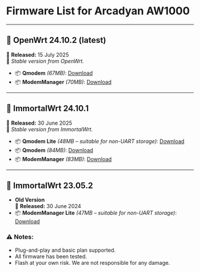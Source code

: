 # Firmware List for Arcadyan AW1000

---

## 🔷 OpenWrt 24.10.2 (latest)
📅 **Released:** 15 July 2025  
📝 *Stable version from OpenWrt.*

- 📦 **Qmodem** *(67MB)*: [Download](https://github.com/NevermoreSSH/aw1000_script_update/releases/download/aw1000_owrt24/15july25-qmodem-owrt24-arcadyan_aw1000-squashfs-sysupgrade.bin)  
- 📦 **ModemManager** *(70MB)*: [Download](https://github.com/NevermoreSSH/aw1000_script_update/releases/download/aw1000_owrt24/15july25-mm-owrt24-arcadyan_aw1000-squashfs-sysupgrade.bin)

---

## 🔷 ImmortalWrt 24.10.1  
📅 **Released:** 30 June 2025  
📝 *Stable version from ImmortalWrt.*

- 📦 **Qmodem Lite** *(48MB – suitable for non-UART storage)*: [Download](https://github.com/NevermoreSSH/aw1000_script_update/releases/download/aw1000_immo24/30June25_qmodemlite_immo24_arcadyan_aw1000_squashfs_sysupgrade.bin)  
- 📦 **Qmodem** *(84MB)*: [Download](https://github.com/NevermoreSSH/aw1000_script_update/releases/download/aw1000_immo24/30June25_qmodemNFT_immo24_arcadyan_aw1000_squashfs_sysupgrade.bin)  
- 📦 **ModemManager** *(83MB)*: [Download](https://github.com/NevermoreSSH/aw1000_script_update/releases/download/aw1000_immo24/30June25-mmNFT-immo24-arcadyan_aw1000-squashfs-sysupgrade.bin)

---

## 🔸 ImmortalWrt 23.05.2

- **Old Version**  
  📅 **Released:** 30 June 2024  
- 📦 **ModemManager Lite** *(47MB – suitable for non-UART storage)*: [Download](https://github.com/NevermoreSSH/openwrt-packages2/releases/download/snapshot/30May-immortalwrt-qualcommax-ipq807x-arcadyan_aw1000-squashfs-sysupgrade.bin)


### ⚠️ Notes:
- Plug-and-play and basic plan supported.
- All firmware has been tested.
- Flash at your own risk. We are not responsible for any damage.
